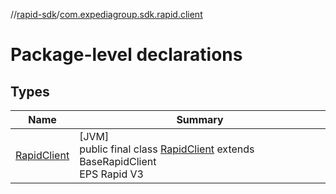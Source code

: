 //[rapid-sdk](../../index.md)/[com.expediagroup.sdk.rapid.client](index.md)

# Package-level declarations

## Types

| Name | Summary |
|---|---|
| [RapidClient](-rapid-client/index.md) | [JVM]<br>public final class [RapidClient](-rapid-client/index.md) extends BaseRapidClient<br>EPS Rapid V3 |
